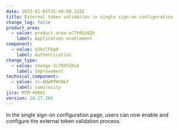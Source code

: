 ```yaml
---
date: 2023-01-01T15:49:50.218Z
title: External token validation in single sign-on configuration
change_log: false
product_area:
  - value: product_area-eC7h0SiQ2b
    label: Application enablement 
component:
  - value: q3kclF6pO
    label: Authentication
change_type:
  - value: change-2c7RdTdXo4
    label: Improvement
technical_component:
  - value: tc-QHwMfWtBk7
    label: cumulocity
jira: MTM-49801
version: 10.17.286
---
```

In the single sign-on configuration page, users can now enable and configure the external token validation process.
